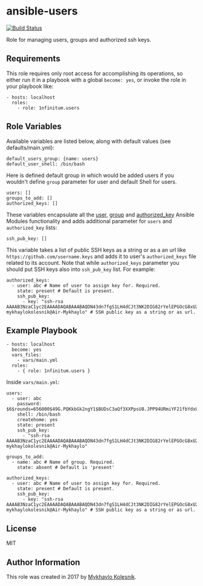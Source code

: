 ansible-users
=========
[![Build Status](https://travis-ci.org/1nfinitum/ansible-users.svg?branch=master)](https://travis-ci.org/1nfinitum/ansible-users)

Role for managing users, groups and authorized ssh keys.

Requirements
------------
This role requires only root access for accomplishing its operations, so either run it in a playbook with a global `become: yes`, or invoke the role in your playbook like:
```
- hosts: localhost
  roles:
    - role: 1nfinitum.users
```

Role Variables
--------------

Available variables are listed below, along with default values (see defaults/main.yml):
```
default_users_group: {name: users} 
default_user_shell: /bin/bash
```
Here is defined default group in which would be added users if you wouldn't define `group` parameter for user and default Shell for users.

```
users: []
groups_to_add: []
authorized_keys: []
```
These variables encapsulate all the [user](http://docs.ansible.com/ansible/user_module.html), [group](http://docs.ansible.com/ansible/group_module.html) and [authorized_key](http://docs.ansible.com/ansible/authorized_key_module.html) Ansible Modules functionality and adds additional parameter for `users` and `authorized_key` lists:
```
ssh_pub_key: []
```
This variable takes a list of public SSH keys as a string or as a an url like `https://github.com/username.keys` and adds it to user's `authorized_keys` file related to its account. Note that while `authorized_keys` parameter you should put SSH keys also into `ssh_pub_key` list. For example:
```
authorized_keys:
  - user: abc # Name of user to assign key for. Required.
    state: present # Default is present.
    ssh_pub_key:
      - key: "ssh-rsa AAAAB3NzaC1yc2EAAAADAQABAAABAQDN43dn7fgS1LH4dCJt3NK2DIG82rYelEPGOcG8xU2WkRL9LjCZb42JIi1fSbvHPIgZXxWc2w01h2fYVBwyHXDU+7mLNMc3ZpcKCVW3hoAb7AVA/WwaBgrtBLmuU1M2eM+d//ih5kDnAS58ZmcUg8JYxvqc4tJyFQh969lGQ+UQab/BPVvoAP9ntPSk89qOYrm04l1uIxVayQT+taYXG37akp4nAaGsGF4Si/kRVzhjAgP/VuJvq4y3STUIIi4pmjhSQX4fyULQNY58aaYW4AXoGFb2S6xKX4oxCRuyhFaJdPtNCTGGyYTISkrevpSWlZSbdYOxijLZTaFNg7h+ngIV mykhaylokolesnik@Air-Mykhaylo" # SSH public key as a string or as url.
```

Example Playbook
----------------
```
- hosts: localhost
  become: yes
  vars_files:
    - vars/main.yml
  roles:
    - { role: 1nfinitum.users }
```
Inside `vars/main.yml`:
```
users:
  - user: abc
    password: $6$rounds=656000$49G.PQKkbGk2ngY1$BUDsC3aQf3XXPpsU8.JPP94URmiYF21fbYdxU/K8G0iJstvc3EEVmrFW5K51b7q4J.qgliRV16O5tpMSjuXhY1
    shell: /bin/bash
    createhome: yes
    state: present
    ssh_pub_key:
      - "ssh-rsa AAAAB3NzaC1yc2EAAAADAQABAAABAQDN43dn7fgS1LH4dCJt3NK2DIG82rYelEPGOcG8xU2WkRL9LjCZb42JIi1fSbvHPIgZXxWc2w01h2fYVBwyHXDU+7mLNMc3ZpcKCVW3hoAb7AVA/WwaBgrtBLmuU1M2eM+d//ih5kDnAS58ZmcUg8JYxvqc4tJyFQh969lGQ+UQab/BPVvoAP9ntPSk89qOYrm04l1uIxVayQT+taYXG37akp4nAaGsGF4Si/kRVzhjAgP/VuJvq4y3STUIIi4pmjhSQX4fyULQNY58aaYW4AXoGFb2S6xKX4oxCRuyhFaJdPtNCTGGyYTISkrevpSWlZSbdYOxijLZTaFNg7h+ngIV mykhaylokolesnik@Air-Mykhaylo"

groups_to_add:
  - name: abc # Name of group. Required.
    state: absent # Default is 'present'
    
authorized_keys:
  - user: abc # Name of user to assign key for. Required.
    state: present # Default is present.
    ssh_pub_key:
      - key: "ssh-rsa AAAAB3NzaC1yc2EAAAADAQABAAABAQDN43dn7fgS1LH4dCJt3NK2DIG82rYelEPGOcG8xU2WkRL9LjCZb42JIi1fSbvHPIgZXxWc2w01h2fYVBwyHXDU+7mLNMc3ZpcKCVW3hoAb7AVA/WwaBgrtBLmuU1M2eM+d//ih5kDnAS58ZmcUg8JYxvqc4tJyFQh969lGQ+UQab/BPVvoAP9ntPSk89qOYrm04l1uIxVayQT+taYXG37akp4nAaGsGF4Si/kRVzhjAgP/VuJvq4y3STUIIi4pmjhSQX4fyULQNY58aaYW4AXoGFb2S6xKX4oxCRuyhFaJdPtNCTGGyYTISkrevpSWlZSbdYOxijLZTaFNg7h+ngIV mykhaylokolesnik@Air-Mykhaylo" # SSH public key as a string or as url.
```

License
-------

MIT

Author Information
------------------

This role was created in 2017 by [Mykhaylo Kolesnik](http://github.com/1nfinitum).
